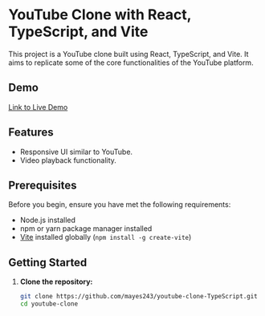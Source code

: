 # YouTube Clone with React, TypeScript, and Vite

This project is a YouTube clone built using React, TypeScript, and Vite. It aims to replicate some of the core functionalities of the YouTube platform.

## Demo

[Link to Live Demo](https://youtube-clone-type-script.vercel.app/)

## Features

- Responsive UI similar to YouTube.
- Video playback functionality.

## Prerequisites

Before you begin, ensure you have met the following requirements:

- Node.js installed
- npm or yarn package manager installed
- [Vite](https://vitejs.dev/) installed globally (`npm install -g create-vite`)

## Getting Started

1. **Clone the repository:**

   ```bash
   git clone https://github.com/mayes243/youtube-clone-TypeScript.git
   cd youtube-clone
   ```
